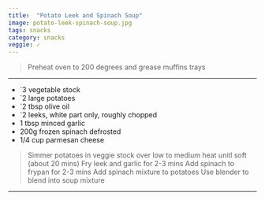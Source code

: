 ```yaml
---
title:  "Potato Leek and Spinach Soup"
image: potato-leek-spinach-soup.jpg
tags: snacks
category: snacks
veggie: ✓
---
```


> Preheat oven to 200 degrees and grease muffins trays

---

* `3 vegetable stock
* `2 large potatoes
* `2 tbsp olive oil
* `2 leeks, white part only, roughly chopped
* 1 tbsp minced garlic
* 200g frozen spinach defrosted
* 1/4 cup parmesan cheese 

> Simmer potatoes in veggie stock over low to medium heat unitl soft (about 20 mins)
> Fry leek and garlic for 2-3 mins 
> Add spinach to frypan for 2-3 mins
> Add spinach mixture to potatoes
> Use blender to blend into soup mixture

---

